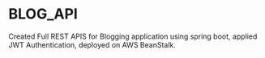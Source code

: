 # BLOG_API

Created Full REST APIS for Blogging application using spring boot, applied JWT Authentication, deployed on AWS BeanStalk.
